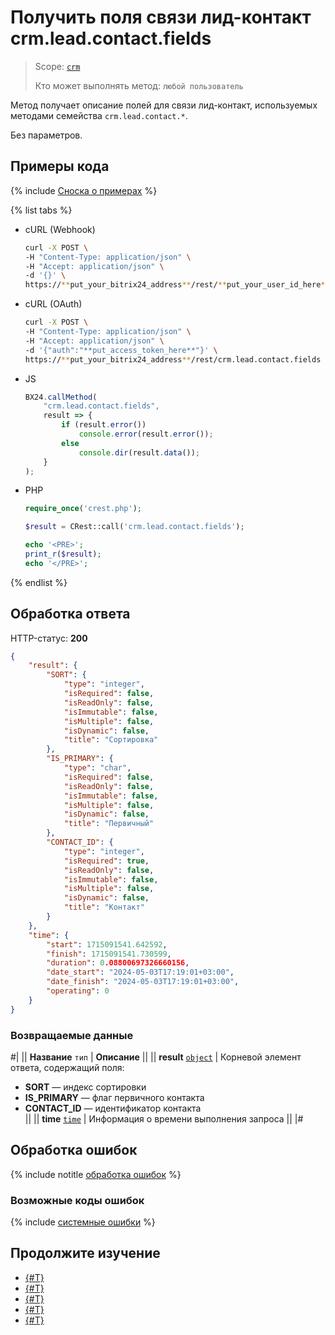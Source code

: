 # Получить поля связи лид-контакт crm.lead.contact.fields

> Scope: [`crm`](../../../scopes/permissions.md)
>
> Кто может выполнять метод: `любой пользователь`

Метод получает описание полей для связи лид-контакт, используемых методами семейства `crm.lead.contact.*`.

Без параметров.

## Примеры кода

{% include [Сноска о примерах](../../../../_includes/examples.md) %}

{% list tabs %}

- cURL (Webhook)

    ```bash
    curl -X POST \
    -H "Content-Type: application/json" \
    -H "Accept: application/json" \
    -d '{}' \
    https://**put_your_bitrix24_address**/rest/**put_your_user_id_here**/**put_your_webhook_here**/crm.lead.contact.fields
    ```

- cURL (OAuth)

    ```bash
    curl -X POST \
    -H "Content-Type: application/json" \
    -H "Accept: application/json" \
    -d '{"auth":"**put_access_token_here**"}' \
    https://**put_your_bitrix24_address**/rest/crm.lead.contact.fields
    ```

- JS

    ```js
    BX24.callMethod(
        "crm.lead.contact.fields",
        result => {
            if (result.error())
                console.error(result.error());
            else
                console.dir(result.data());
        }
    );
    ```

- PHP

    ```php
    require_once('crest.php');

    $result = CRest::call('crm.lead.contact.fields');

    echo '<PRE>';
    print_r($result);
    echo '</PRE>';
    ```

{% endlist %}

## Обработка ответа

HTTP-статус: **200**

```json
{
    "result": {
        "SORT": {
            "type": "integer",
            "isRequired": false,
            "isReadOnly": false,
            "isImmutable": false,
            "isMultiple": false,
            "isDynamic": false,
            "title": "Сортировка"
        },
        "IS_PRIMARY": {
            "type": "char",
            "isRequired": false,
            "isReadOnly": false,
            "isImmutable": false,
            "isMultiple": false,
            "isDynamic": false,
            "title": "Первичный"
        },
        "CONTACT_ID": {
            "type": "integer",
            "isRequired": true,
            "isReadOnly": false,
            "isImmutable": false,
            "isMultiple": false,
            "isDynamic": false,
            "title": "Контакт"
        }
    },
    "time": {
        "start": 1715091541.642592,
        "finish": 1715091541.730599,
        "duration": 0.08800697326660156,
        "date_start": "2024-05-03T17:19:01+03:00",
        "date_finish": "2024-05-03T17:19:01+03:00",
        "operating": 0
    }
}
```

### Возвращаемые данные

#|
|| **Название**
`тип` | **Описание** ||
|| **result**
[`object`](../../../data-types.md) | Корневой элемент ответа, содержащий поля:

- **SORT** — индекс сортировки
- **IS_PRIMARY** — флаг первичного контакта
- **CONTACT_ID** — идентификатор контакта  
||
|| **time**
[`time`](../../../data-types.md) | Информация о времени выполнения запроса ||
|#

## Обработка ошибок

{% include notitle [обработка ошибок](../../../../_includes/error-info.md) %}

### Возможные коды ошибок

{% include [системные ошибки](../../../../_includes/system-errors.md) %}

## Продолжите изучение

- [{#T}](./crm-lead-contact-add.md)
- [{#T}](./crm-lead-contact-delete.md)
- [{#T}](./crm-lead-contact-items-get.md)
- [{#T}](./crm-lead-contact-items-set.md)
- [{#T}](./crm-lead-contact-items-delete.md)